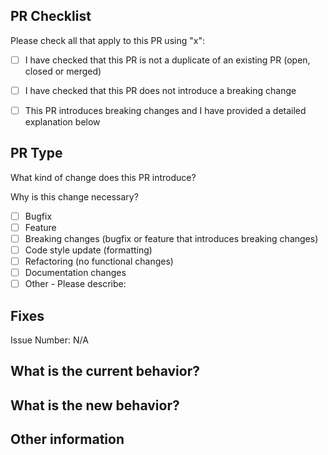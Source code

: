 ## PR Checklist
Please check all that apply to this PR using "x":

- [ ] I have checked that this PR is not a duplicate of an existing PR (open, closed or merged)
- [ ] I have checked that this PR does not introduce a breaking change
- [ ] This PR introduces breaking changes and I have provided a detailed explanation below


## PR Type
What kind of change does this PR introduce?

Why is this change necessary?

<!-- Please check all that apply to this PR using "x". -->

- [ ] Bugfix
- [ ] Feature
- [ ] Breaking changes (bugfix or feature that introduces breaking changes)
- [ ] Code style update (formatting)
- [ ] Refactoring (no functional changes)
- [ ] Documentation changes
- [ ] Other - Please describe:

## Fixes

Issue Number: N/A


## What is the current behavior?


## What is the new behavior?


## Other information


<!-- If this PR contains a breaking change, please describe the impact and solution strategy for existing applications below. -->
